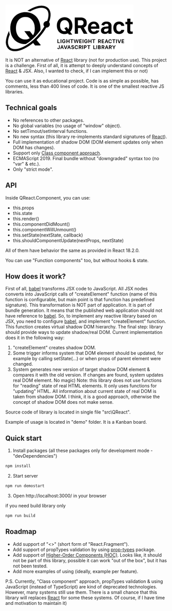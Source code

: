![QReact – lightweight reactive JavaScript library](https://github.com/Alexander-Protasenya/QReact/blob/main/logo.png)

It is NOT an alternative of [React](https://react.dev/) library (not for production use). This project is a challenge. First of all, it is attempt to deeply understand concepts of [React](https://react.dev/) & JSX. Also, I wanted to check, if I can implement this or not)

You can use it as educational project. Code is as simple as possible, has comments, less than 400 lines of code. It is one of the smallest reactive JS libraries.

## Technical goals
* No references to other packages.
* No global variables (no usage of "window" object).
* No setTimout/setInterval functions.
* No new syntax (this library re-implements standard signatures of [React](https://react.dev/)).
* Full implementation of shadow DOM (DOM element updates only when DOM has changes).
* Support only [Class component approach](https://react.dev/reference/react/component).
* ECMAScript 2019. Final bundle without "downgraded" syntax too (no "var" & etc.).
* Only "strict mode".

## API
Inside QReact.Component, you can use:

* this.props
* this.state
* this.render()
* this.componentDidMount()
* this.componentWillUnmount()
* this.setState(nextState, callback)
* this.shouldComponentUpdate(nextProps, nextState)

All of them have behavior the same as provided in React 18.2.0.

You can use "Function components" too, but without hooks & state.

## How does it work?
First of all, [babel](https://babeljs.io/docs/babel-plugin-transform-react-jsx) transforms JSX code to JavaScript. All JSX nodes converts into JavaScript calls of "createElement" function (name of this function is configurable, but main point is that function has predefined signature).
This transformation is NOT part of application. It is part of bundle generation. It means that the published web application should not have reference to [babel](https://babeljs.io/docs/babel-plugin-transform-react-jsx).
So, to implement any reactive library based on JSX, you need to configure [babel](https://babeljs.io/docs/babel-plugin-transform-react-jsx), and implement "createElement" function. This function creates virtual shadow DOM hierarchy.
The final step: library should provide ways to update shadow/real DOM.
Current implementation does it in the following way:
1)	"createElement" creates shadow DOM.
2)	Some trigger informs system that DOM element should be updated, for example by calling setState(...) or when props of parent element were changed.
3)	System generates new version of target shadow DOM element & compares it with the old version. If changes are found, system updates real DOM element.
No magic)
Note: this library does not use functions for "reading" state of real HTML elements. It only uses functions for "updating" HTML. All information about current state of real DOM is taken from shadow DOM. I think, it is a good approach, otherwise the concept of shadow DOM does not make sense.

Source code of library is located in single file "src\QReact".

Example of usage is located in "demo" folder. It is a Kanban board.

## Quick start
1. Install packages (all these packages only for development mode - "devDependencies")

```sh
npm install
```

2. Start server

```sh
npm run demostart
```

3. Open http://localhost:3000/ in your browser

if you need build library only

```sh
npm run build
```

## Roadmap
* Add support of "<>" (short form of "React.Fragment").
* Add support of propTypes validation by using [prop-types](https://www.npmjs.com/package/prop-types) package.
* Add support of [Higher-Order Components (HOC)](https://legacy.reactjs.org/docs/higher-order-components.html). Looks like, it should not be part of this library, possible it can work "out of the box", but it has not been tested.
* Add more examples of using (ideally, example per feature).

P.S. Currently, "Class component" approach, propTypes validation & using JavaScript (instead of TypeScript) are kind of deprecated technologies. However, many systems still use them. There is a small chance that this library will replaces [React](https://react.dev/) for some these systems. Of course, if I have time and motivation to maintain it)
